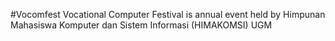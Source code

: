 #Vocomfest 
Vocational Computer Festival is annual event held by Himpunan Mahasiswa Komputer dan Sistem Informasi (HIMAKOMSI) UGM
